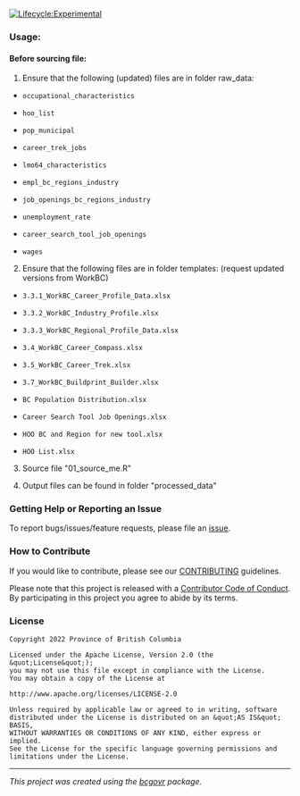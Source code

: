 [![Lifecycle:Experimental](https://img.shields.io/badge/Lifecycle-Experimental-339999)](<Redirect-URL>)

### Usage:

#### Before sourcing file:

 1. Ensure that the following (updated) files are in folder raw_data:
 
-     occupational_characteristics
-     hoo_list
-     pop_municipal
-     career_trek_jobs
-     lmo64_characteristics
-     empl_bc_regions_industry
-     job_openings_bc_regions_industry
-     unemployment_rate
-     career_search_tool_job_openings
-     wages
 
 2.  Ensure that the following files are in folder templates: (request updated versions from WorkBC)
 
-     3.3.1_WorkBC_Career_Profile_Data.xlsx
-     3.3.2_WorkBC_Industry_Profile.xlsx
-     3.3.3_WorkBC_Regional_Profile_Data.xlsx
-     3.4_WorkBC_Career_Compass.xlsx
-     3.5_WorkBC_Career_Trek.xlsx
-     3.7_WorkBC_Buildprint_Builder.xlsx
-     BC Population Distribution.xlsx
-     Career Search Tool Job Openings.xlsx
-     HOO BC and Region for new tool.xlsx
-     HOO List.xlsx
 
3. Source file "01_source_me.R"

4. Output files can be found in folder "processed_data"

### Getting Help or Reporting an Issue

To report bugs/issues/feature requests, please file an [issue](https://github.com/bcgov/boilerplate/issues/).

### How to Contribute

If you would like to contribute, please see our [CONTRIBUTING](CONTRIBUTING.md) guidelines.

Please note that this project is released with a [Contributor Code of Conduct](CODE_OF_CONDUCT.md). By participating in this project you agree to abide by its terms.

### License

```
Copyright 2022 Province of British Columbia

Licensed under the Apache License, Version 2.0 (the &quot;License&quot;);
you may not use this file except in compliance with the License.
You may obtain a copy of the License at

http://www.apache.org/licenses/LICENSE-2.0

Unless required by applicable law or agreed to in writing, software distributed under the License is distributed on an &quot;AS IS&quot; BASIS,
WITHOUT WARRANTIES OR CONDITIONS OF ANY KIND, either express or implied.
See the License for the specific language governing permissions and limitations under the License.
```
---
*This project was created using the [bcgovr](https://github.com/bcgov/bcgovr) package.* 
